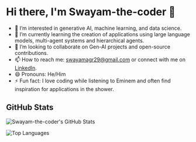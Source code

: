 # Hi there, I'm Swayam-the-coder 👋

- 👀 I’m interested in generative AI, machine learning, and data science.
- 🌱 I’m currently learning the creation of applications using large language models, multi-agent systems and hierarchical agents.
- 💞️ I’m looking to collaborate on Gen-AI projects and open-source contributions.
- 📫 How to reach me: [swayamagr29@gmail.com](mailto:swayamagr29@gmail.com) or connect with me on [LinkedIn](https://www.linkedin.com/in/swayam-agrawal/).
- 😄 Pronouns: He/Him
- ⚡ Fun fact: I love coding while listening to Eminem and often find inspiration for applications in the shower.

## GitHub Stats

![Swayam-the-coder's GitHub Stats](https://github-readme-stats.vercel.app/api?username=Swayam-the-coder&show_icons=true&theme=radical)

![Top Languages](https://github-readme-stats.vercel.app/api/top-langs/?username=Swayam-the-coder&layout=compact&theme=radical)
